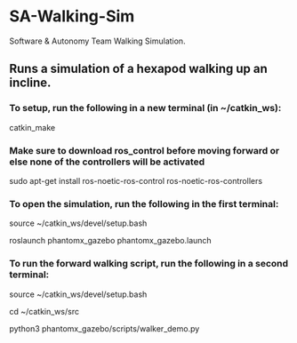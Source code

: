 # SA-Walking-Sim
Software &amp; Autonomy Team Walking Simulation. 

Runs a simulation of a hexapod walking up an incline.
------------------------------------------------
### To setup, run the following in a new terminal (in ~/catkin_ws):
catkin_make

### Make sure to download ros_control before moving forward or else none of the controllers will be activated

sudo apt-get install ros-noetic-ros-control ros-noetic-ros-controllers

### To open the simulation, run the following in the first terminal:

source ~/catkin_ws/devel/setup.bash

roslaunch phantomx_gazebo phantomx_gazebo.launch

### To run the forward walking script, run the following in a second terminal:

source ~/catkin_ws/devel/setup.bash

cd ~/catkin_ws/src

python3 phantomx_gazebo/scripts/walker_demo.py
